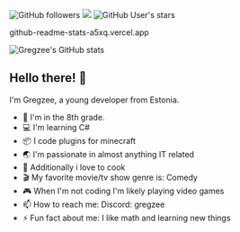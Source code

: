 ![GitHub followers](https://img.shields.io/github/followers/Gregzeee?label=Followers&style=plastic&color=green) ![](https://komarev.com/ghpvc/?username=Gregzeee&style=plastic&color=brightgreen&label=Visits) ![GitHub User's stars](https://img.shields.io/github/stars/Gregzeee?style=plastic&label=Stars&labelColor=gold&color=yellow)

github-readme-stats-a5xq.vercel.app 


![Gregzee's GitHub stats](https://github-readme-stats.vercel.app/api?username=Gregzeee&show_icons=true&theme=dark) 

## Hello there! 👋

I'm Gregzee, a young developer from Estonia.

- 🏫 I'm in the 8th grade.
- 💻 I'm learning C#
- 📦 I code plugins for minecraft
- 🌏 I'm passionate in almost anything IT related
- 🍳 Additionally i love to cook
- 🎬 My favorite movie/tv show genre is: Comedy
- 🎮 When I'm not coding I'm likely playing video games
- 📫 How to reach me: Discord: gregzee
- ⚡ Fun fact about me: I like math and learning new things
